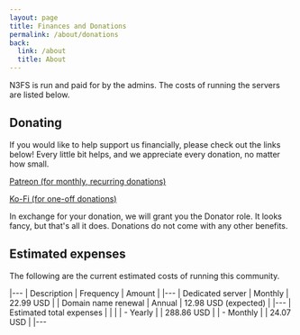 ```yaml
---
layout: page
title: Finances and Donations
permalink: /about/donations
back:
  link: /about
  title: About
---
```


N3FS is run and paid for by the admins. The costs of running the servers are listed below. 

## Donating

If you would like to help support us financially, please check out the links below! Every little bit helps, and we appreciate every donation, no matter how small. 

<a href="https://www.patreon.com/dangeraspect" class="action">Patreon (for monthly, recurring donations)</a>

<a href="https://ko-fi.com/joeyfoo" class="action">Ko-Fi (for one-off donations)</a>

In exchange for your donation, we will grant you the Donator role. It looks fancy, but that's all it does. Donations do not come with any other benefits. 

## Estimated expenses

The following are the current estimated costs of running this community. 

|---
| Description | Frequency | Amount |
|---
| Dedicated server | Monthly | 22.99 USD |
| Domain name renewal | Annual | 12.98 USD (expected) |
|---
| Estimated total expenses |  |  |
| - Yearly |  | 288.86 USD |
| - Monthly |  | 24.07 USD |
|---